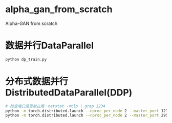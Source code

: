 # alpha_gan_from_scratch
Alpha-GAN from scratch


# 数据并行DataParallel

```bash
python dp_train.py
```

# 分布式数据并行DistributedDataParallel(DDP)
```bash
# 检查端口是否被占用：netstat -ntlp | grep 1234
python -m torch.distributed.launch --nproc_per_node 2 --master_port 1234 ddp_train.py
python -m torch.distributed.launch --nproc_per_node 2 --master_port 29500 ddp_train.py
```
